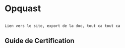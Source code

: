 # Opquast

```{note}

Lien vers le site, export de la doc, tout ca tout ca

```

## Guide de Certification